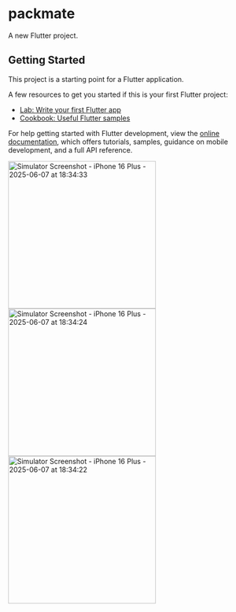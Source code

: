 # packmate

A new Flutter project.

## Getting Started

This project is a starting point for a Flutter application.

A few resources to get you started if this is your first Flutter project:

- [Lab: Write your first Flutter app](https://docs.flutter.dev/get-started/codelab)
- [Cookbook: Useful Flutter samples](https://docs.flutter.dev/cookbook)

For help getting started with Flutter development, view the
[online documentation](https://docs.flutter.dev/), which offers tutorials,
samples, guidance on mobile development, and a full API reference.


<img src="https://github.com/user-attachments/assets/e0c0ad67-27ac-4f98-8a00-5fb45c9f63d7" alt="Simulator Screenshot - iPhone 16 Plus - 2025-06-07 at 18:34:33" width="300">
<img src="https://github.com/user-attachments/assets/f36f3e4f-3b81-4c8b-9caa-896435b33a5b" alt="Simulator Screenshot - iPhone 16 Plus - 2025-06-07 at 18:34:24" width="300">
<img src="https://github.com/user-attachments/assets/af1f265a-137d-4e20-a5e4-732e2d5047ec" alt="Simulator Screenshot - iPhone 16 Plus - 2025-06-07 at 18:34:22" width="300">
